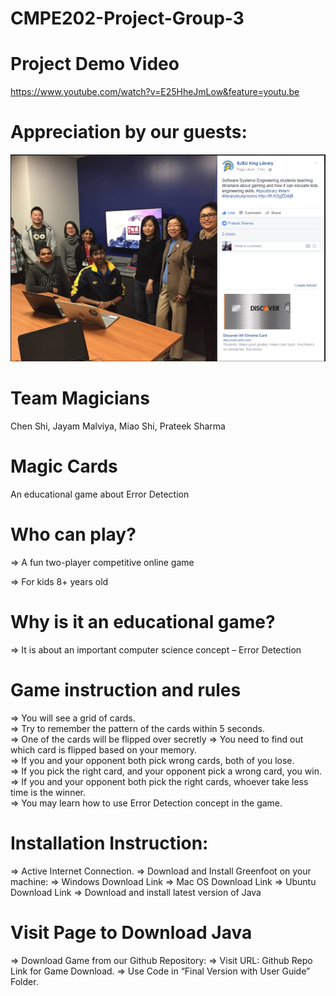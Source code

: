 # CMPE202-Project-Group-3

# Project Demo Video
https://www.youtube.com/watch?v=E25HheJmLow&feature=youtu.be

# Appreciation by our guests:<br />
![alt Appreciation Image](https://github.com/prateeksharmamay/Magicians/blob/master/202%20Project%20Demo.PNG)

# Team Magicians

Chen Shi, Jayam Malviya, Miao Shi, Prateek Sharma

# Magic Cards
An educational game about Error Detection

# Who can play?

=> A fun two-player competitive online game

=> For kids 8+ years old

# Why is it an educational game?

=> It is about an important computer science concept – Error Detection

# Game instruction and rules

=> You will see a grid of cards.<br />
=> Try to remember the pattern of the cards within 5 seconds. <br />
=> One of the cards will be flipped over secretly => You need to find out which card is flipped based on your memory.<br />
=> If you and your opponent both pick wrong cards, both of you lose.<br />
=> If you pick the right card, and your opponent pick a wrong card, you win.<br />
=> If you and your opponent both pick the right cards, whoever take less time is the winner.<br />
=> You may learn how to use Error Detection concept in the game.<br />

# Installation Instruction:
=> Active Internet Connection.
=> Download and Install Greenfoot on your machine:
=> Windows Download Link
=> Mac OS Download Link
=> Ubuntu Download Link
=> Download and install latest version of Java

# Visit Page to Download Java
=> Download Game from our Github Repository:
=> Visit URL: Github Repo Link for Game Download.
=> Use Code in “Final Version with User Guide” Folder.
